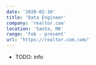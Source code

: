 ```yaml
---
date: '2020-02-10'
title: 'Data Engineer'
company: 'realtor.com'
location: 'Santa, MA'
range: 'Feb - present'
url: 'https://realtor.com.com/'
---
```


- TODO: info
